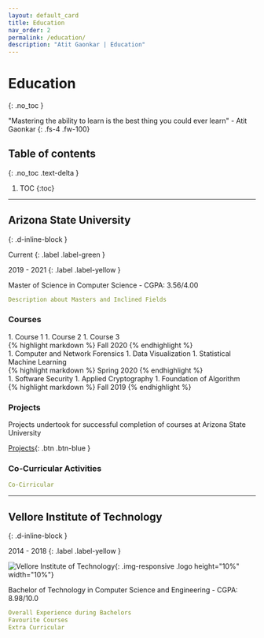 ```yaml
---
layout: default_card
title: Education
nav_order: 2
permalink: /education/
description: "Atit Gaonkar | Education"
---
```


# Education
{: .no_toc }


"Mastering the ability to learn is the best thing you could ever learn" - Atit Gaonkar
{: .fs-4 .fw-100}

## Table of contents
{: .no_toc .text-delta }

1. TOC
{:toc}

---


## Arizona State University
{: .d-inline-block }

Current
{: .label .label-green }

2019 - 2021
{: .label .label-yellow }

Master of Science in Computer Science - CGPA: 3.56/4.00
```yaml
Description about Masters and Inclined Fields
```

### Courses

<div class="code-example" markdown="1">
1. Course 1
1. Course 2
1. Course 3
</div>
{% highlight markdown %}
Fall 2020
{% endhighlight %}
<br/>
<div class="code-example" markdown="1">
1. Computer and Network Forensics
1. Data Visualization
1. Statistical Machine Learning
</div>
{% highlight markdown %}
Spring 2020
{% endhighlight %}  
<br/>
<div class="code-example" markdown="1">
1. Software Security
1. Applied Cryptography
1. Foundation of Algorithm
</div>
{% highlight markdown %}
Fall 2019
{% endhighlight %}


### Projects

Projects undertook for successful completion of courses at Arizona State University

[Projects](/projects/academics/@ASU){: .btn .btn-blue }

### Co-Curricular Activities
```yaml
Co-Cirricular
```

---

## Vellore Institute of Technology
{: .d-inline-block }

2014 - 2018
{: .label .label-yellow }

![Vellore Institute of Technology](../../assets/images/vit.png){: .img-responsive .logo height="10%" width="10%"}

Bachelor of Technology in Computer Science and Engineering - CGPA: 8.98/10.0
```yaml
Overall Experience during Bachelors
Favourite Courses
Extra Curricular
```

<script src="https://code.jquery.com/jquery-3.4.1.slim.min.js" integrity="sha384-J6qa4849blE2+poT4WnyKhv5vZF5SrPo0iEjwBvKU7imGFAV0wwj1yYfoRSJoZ+n" crossorigin="anonymous"></script>
<script src="https://cdn.jsdelivr.net/npm/popper.js@1.16.0/dist/umd/popper.min.js" integrity="sha384-Q6E9RHvbIyZFJoft+2mJbHaEWldlvI9IOYy5n3zV9zzTtmI3UksdQRVvoxMfooAo" crossorigin="anonymous"></script>
<script src="https://stackpath.bootstrapcdn.com/bootstrap/4.4.1/js/bootstrap.min.js" integrity="sha384-wfSDF2E50Y2D1uUdj0O3uMBJnjuUD4Ih7YwaYd1iqfktj0Uod8GCExl3Og8ifwB6" crossorigin="anonymous"></script>
<script src="https://unpkg.com/aos@next/dist/aos.js"></script>
<script>
  AOS.init();
  $(window).on('load', function() {
        AOS.refresh();
        var $animation_elements = $('.bootstrap-iso');
        var $window = $(window);
        var window_height = $window.height();
        var window_top_position = $window.scrollTop();
        var window_bottom_position = (window_top_position + window_height);
        $('.main-content-wrap').on('scroll', function() {
            console.log("triggered");
            $.each($animation_elements, function() {
                var $element = $(this);
                var element_height = $element.outerHeight();
                var element_top_position = $element.offset().top;
                var element_bottom_position = (element_top_position + element_height);
                if ((element_bottom_position >= window_top_position + 100) && (element_top_position <= window_bottom_position - 50)) {
                    $element.addClass('aos-animate');
                } else {
                    $element.removeClass('aos-animate');
                }
            });
        });
        $('.main-content-wrap')[0].scrollTop += 1;
        $('.main-content-wrap')[0].scrollTop -= 1;
  });
</script>